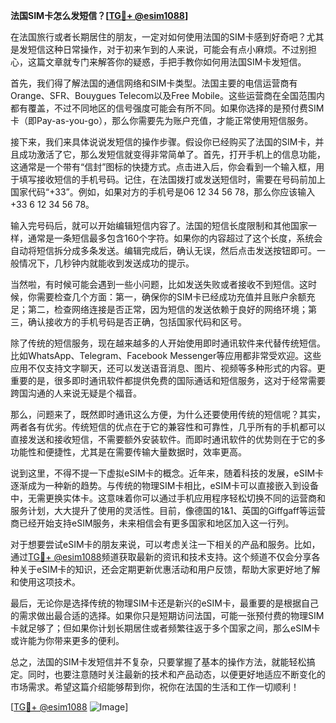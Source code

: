 **法国SIM卡怎么发短信？[[TG💪+ @esim1088](https://t.me/s/esim1088)]**

在法国旅行或者长期居住的朋友，一定对如何使用法国的SIM卡感到好奇吧？尤其是发短信这种日常操作，对于初来乍到的人来说，可能会有点小麻烦。不过别担心，这篇文章就专门来解答你的疑惑，手把手教你如何用法国SIM卡发短信。

首先，我们得了解法国的通信网络和SIM卡类型。法国主要的电信运营商有Orange、SFR、Bouygues Telecom以及Free Mobile。这些运营商在全国范围内都有覆盖，不过不同地区的信号强度可能会有所不同。如果你选择的是预付费SIM卡（即Pay-as-you-go），那么你需要先为账户充值，才能正常使用短信服务。

接下来，我们来具体说说发短信的操作步骤。假设你已经购买了法国的SIM卡，并且成功激活了它，那么发短信就变得非常简单了。首先，打开手机上的信息功能，这通常是一个带有“信封”图标的快捷方式。点击进入后，你会看到一个输入框，用于填写接收短信的手机号码。记住，在法国拨打或发送短信时，需要在号码前加上国家代码“+33”。例如，如果对方的手机号是06 12 34 56 78，那么你应该输入+33 6 12 34 56 78。

输入完号码后，就可以开始编辑短信内容了。法国的短信长度限制和其他国家一样，通常是一条短信最多包含160个字符。如果你的内容超过了这个长度，系统会自动将短信拆分成多条发送。编辑完成后，确认无误，然后点击发送按钮即可。一般情况下，几秒钟内就能收到发送成功的提示。

当然啦，有时候可能会遇到一些小问题，比如发送失败或者接收不到短信。这时候，你需要检查几个方面：第一，确保你的SIM卡已经成功充值并且账户余额充足；第二，检查网络连接是否正常，因为短信的发送依赖于良好的网络环境；第三，确认接收方的手机号码是否正确，包括国家代码和区号。

除了传统的短信服务，现在越来越多的人开始使用即时通讯软件来代替传统短信。比如WhatsApp、Telegram、Facebook Messenger等应用都非常受欢迎。这些应用不仅支持文字聊天，还可以发送语音消息、图片、视频等多种形式的内容。更重要的是，很多即时通讯软件都提供免费的国际通话和短信服务，这对于经常需要跨国沟通的人来说无疑是个福音。

那么，问题来了，既然即时通讯这么方便，为什么还要使用传统的短信呢？其实，两者各有优劣。传统短信的优点在于它的兼容性和可靠性，几乎所有的手机都可以直接发送和接收短信，不需要额外安装软件。而即时通讯软件的优势则在于它的多功能性和便捷性，尤其是在需要传输大量数据时，效率更高。

说到这里，不得不提一下虚拟eSIM卡的概念。近年来，随着科技的发展，eSIM卡逐渐成为一种新的趋势。与传统的物理SIM卡相比，eSIM卡可以直接嵌入到设备中，无需更换实体卡。这意味着你可以通过手机应用程序轻松切换不同的运营商和服务计划，大大提升了使用的灵活性。目前，像德国的1&1、英国的Giffgaff等运营商已经开始支持eSIM服务，未来相信会有更多国家和地区加入这一行列。

对于想要尝试eSIM卡的朋友来说，可以考虑关注一下相关的产品和服务。比如，通过[TG💪+ @esim1088](https://t.me/s/esim1088)频道获取最新的资讯和技术支持。这个频道不仅会分享各种关于eSIM卡的知识，还会定期更新优惠活动和用户反馈，帮助大家更好地了解和使用这项技术。

最后，无论你是选择传统的物理SIM卡还是新兴的eSIM卡，最重要的是根据自己的需求做出最合适的选择。如果你只是短期访问法国，可能一张预付费的物理SIM卡就足够了；但如果你计划长期居住或者频繁往返于多个国家之间，那么eSIM卡或许能为你带来更多的便利。

总之，法国的SIM卡发短信并不复杂，只要掌握了基本的操作方法，就能轻松搞定。同时，也要注意随时关注最新的技术和产品动态，以便更好地适应不断变化的市场需求。希望这篇介绍能够帮到你，祝你在法国的生活和工作一切顺利！

[[TG💪+ @esim1088](https://t.me/s/esim1088) ![Image](https://i.postimg.cc/4NQfJmqS/Snipaste-2025-05-13-00-14-12.png)]